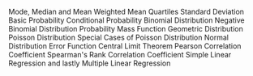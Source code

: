 Mode, Median and Mean
Weighted Mean
Quartiles
Standard Deviation
Basic Probability
Conditional Probability
Binomial Distribution
Negative Binomial Distribution
Probability Mass Function
Geometric Distribution
Poisson Distribution
Special Cases of Poisson Distribution
Normal Distribution
Error Function
Central Limit Theorem
Pearson Correlation Coefficient
Spearman's Rank Correlation Coefficient
Simple Linear Regression
and lastly Multiple Linear Regression
